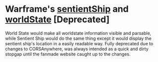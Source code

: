 # Warframe's <a href="https://completelyunbelievable.github.io/Experiments/Warframe/sentientShip.html">sentientShip</a> and <a href="https://completelyunbelievable.github.io/Experiments/Warframe/worldState.html">worldState</a> [Deprecated]

World State would make all worldstate information visible and parsable, while Sentient Ship would do the same thing except it would display the sentient ship's location in a easily readable way. Fully deprecated due to changes to CORSAnywhere, was always intended as a quick and dirty stopgap until the fanmade website caught up to the changes.
